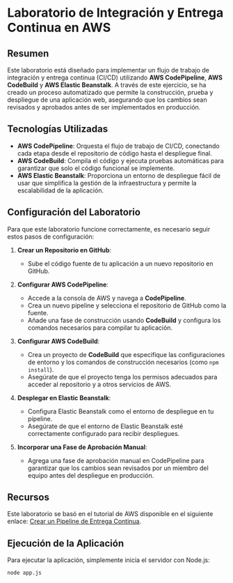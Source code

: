 # Laboratorio de Integración y Entrega Continua en AWS

## Resumen

Este laboratorio está diseñado para implementar un flujo de trabajo de integración y entrega continua (CI/CD) utilizando **AWS CodePipeline**, **AWS CodeBuild** y **AWS Elastic Beanstalk**. A través de este ejercicio, se ha creado un proceso automatizado que permite la construcción, prueba y despliegue de una aplicación web, asegurando que los cambios sean revisados y aprobados antes de ser implementados en producción.

## Tecnologías Utilizadas

- **AWS CodePipeline**: Orquesta el flujo de trabajo de CI/CD, conectando cada etapa desde el repositorio de código hasta el despliegue final.
- **AWS CodeBuild**: Compila el código y ejecuta pruebas automáticas para garantizar que solo el código funcional se implemente.
- **AWS Elastic Beanstalk**: Proporciona un entorno de despliegue fácil de usar que simplifica la gestión de la infraestructura y permite la escalabilidad de la aplicación.

## Configuración del Laboratorio

Para que este laboratorio funcione correctamente, es necesario seguir estos pasos de configuración:

1. **Crear un Repositorio en GitHub**:
   - Sube el código fuente de tu aplicación a un nuevo repositorio en GitHub.

2. **Configurar AWS CodePipeline**:
   - Accede a la consola de AWS y navega a **CodePipeline**.
   - Crea un nuevo pipeline y selecciona el repositorio de GitHub como la fuente.
   - Añade una fase de construcción usando **CodeBuild** y configura los comandos necesarios para compilar tu aplicación.

3. **Configurar AWS CodeBuild**:
   - Crea un proyecto de **CodeBuild** que especifique las configuraciones de entorno y los comandos de construcción necesarios (como `npm install`).
   - Asegúrate de que el proyecto tenga los permisos adecuados para acceder al repositorio y a otros servicios de AWS.

4. **Desplegar en Elastic Beanstalk**:
   - Configura Elastic Beanstalk como el entorno de despliegue en tu pipeline.
   - Asegúrate de que el entorno de Elastic Beanstalk esté correctamente configurado para recibir despliegues.

5. **Incorporar una Fase de Aprobación Manual**:
   - Agrega una fase de aprobación manual en CodePipeline para garantizar que los cambios sean revisados por un miembro del equipo antes del despliegue en producción.

## Recursos

Este laboratorio se basó en el tutorial de AWS disponible en el siguiente enlace: [Crear un Pipeline de Entrega Continua](https://aws.amazon.com/getting-started/hands-on/create-continuous-delivery-pipeline/module-five/).

## Ejecución de la Aplicación

Para ejecutar la aplicación, simplemente inicia el servidor con Node.js:

```bash
node app.js
```
